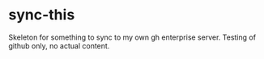 # sync-this
Skeleton for something to sync to my own gh enterprise server. Testing of github only, no actual content.
